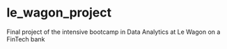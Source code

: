# le_wagon_project
Final project of the intensive bootcamp in Data Analytics at Le Wagon on a FinTech bank
